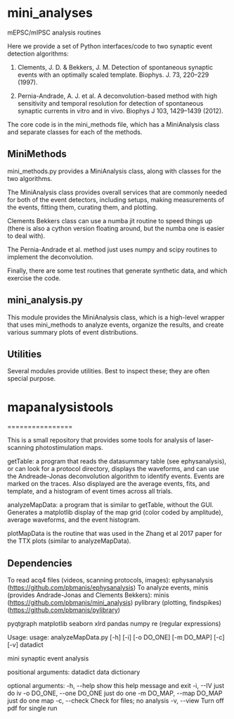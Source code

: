 # mini_analyses
mEPSC/mIPSC analysis routines

Here we provide a set of Python interfaces/code to two synaptic event detection algorithms:

1. Clements, J. D. & Bekkers, J. M. Detection of spontaneous synaptic events with an optimally
    scaled template. Biophys. J. 73, 220–229 (1997).

2. Pernia-Andrade, A. J. et al. A deconvolution-based method with high sensitivity and temporal resolution
   for detection of spontaneous synaptic currents in vitro and in vivo. Biophys J 103, 1429–1439 (2012).
   
The core code is in the mini_methods file, which has a MiniAnalysis class and separate classes for
each of the methods. 

MiniMethods
-----------
mini_methods.py provides a MiniAnalysis class, along with classes for the two algorithms.

The MiniAnalysis class provides overall services that are commonly needed for both of the event detectors, 
including setups, making measurements of the events, fitting them, curating them, and plotting.

Clements Bekkers class can use a numba jit routine to speed things up (there is also a cython version
floating around, but the numba one is easier to deal with).

The Pernia-Andrade et al. method just uses numpy and scipy routines to implement the deconvolution.

Finally, there are some test routines that generate synthetic data, and which exercise the code. 


mini_analysis.py
----------------

This module provides the MiniAnalysis class, which is a high-level wrapper that uses mini_methods to analyze events,
organize the results, and create various summary plots of event distributions.

Utilities
---------
Several modules provide utilities. Best to inspect these; they are often special purpose.


# mapanalysistools
================

This is a small repository that provides some tools for analysis of laser-scanning photostimulation maps. 

getTable: a program that reads the datasummary table (see ephysanalysis), or can look for a protocol directory,
displays the waveforms, and can use the Andreade-Jonas deconvolution algorithm to identify events. 
Events are marked on the traces. Also displayed are the average events, fits, and template, and
a histogram of event times across all trials.

analyzeMapData: a program that is similar to getTable, without the GUI. Generates a matplotlib
display of the map grid (color coded by amplitude), average waveforms, and the event histogram.

plotMapData is the routine that was used in the Zhang et al 2017 paper for the TTX plots (similar to analyzeMapData).

Dependencies
------------

To read acq4 files (videos, scanning protocols, images):  ephysanalysis (https://github.com/pbmanis/ephysanalysis)
To analyze events, minis (provides Andrade-Jonas and Clements Bekkers): minis (https://github.com/pbmanis/mini_analysis)
pylibrary (plotting, findspikes) (https://github.com/pbmanis/pylibrary)

pyqtgraph
matplotlib
seaborn
xlrd
pandas
numpy
re (regular expressions)

Usage:
usage: analyzeMapData.py [-h] [-i] [-o DO_ONE] [-m DO_MAP] [-c] [-v] datadict

mini synaptic event analysis

positional arguments:
  datadict              data dictionary

optional arguments:
  -h, --help            show this help message and exit
  -i, --IV              just do iv
  -o DO_ONE, --one DO_ONE
                        just do one
  -m DO_MAP, --map DO_MAP
                        just do one map
  -c, --check           Check for files; no analysis
  -v, --view            Turn off pdf for single run
  
